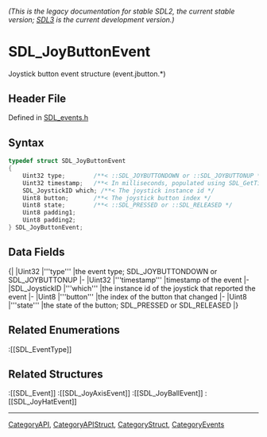 ###### (This is the legacy documentation for stable SDL2, the current stable version; [SDL3](https://wiki.libsdl.org/SDL3/) is the current development version.)
# SDL_JoyButtonEvent

Joystick button event structure (event.jbutton.*)

## Header File

Defined in [SDL_events.h](https://github.com/libsdl-org/SDL/blob/SDL2/include/SDL_events.h)

## Syntax

```c
typedef struct SDL_JoyButtonEvent
{
    Uint32 type;        /**< ::SDL_JOYBUTTONDOWN or ::SDL_JOYBUTTONUP */
    Uint32 timestamp;   /**< In milliseconds, populated using SDL_GetTicks() */
    SDL_JoystickID which; /**< The joystick instance id */
    Uint8 button;       /**< The joystick button index */
    Uint8 state;        /**< ::SDL_PRESSED or ::SDL_RELEASED */
    Uint8 padding1;
    Uint8 padding2;
} SDL_JoyButtonEvent;
```

## Data Fields

{|
|Uint32
|'''type'''
|the event type; SDL_JOYBUTTONDOWN or SDL_JOYBUTTONUP
|-
|Uint32
|'''timestamp'''
|timestamp of the event
|-
|SDL_JoystickID
|'''which'''
|the instance id of the joystick that reported the event
|-
|Uint8
|'''button'''
|the index of the button that changed
|-
|Uint8
|'''state'''
|the state of the button; SDL_PRESSED or SDL_RELEASED
|}

## Related Enumerations

:[[SDL_EventType]]

## Related Structures

:[[SDL_Event]]
:[[SDL_JoyAxisEvent]]
:[[SDL_JoyBallEvent]]
:[[SDL_JoyHatEvent]]

----
[CategoryAPI](CategoryAPI), [CategoryAPIStruct](CategoryAPIStruct), [CategoryStruct](CategoryStruct), [CategoryEvents](CategoryEvents)


